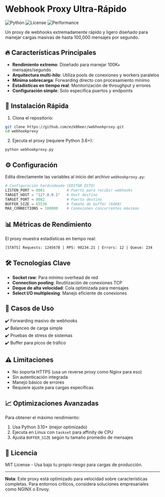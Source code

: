 # Webhook Proxy Ultra-Rápido

![Python](https://img.shields.io/badge/python-3.6%2B-blue)
![License](https://img.shields.io/badge/license-MIT-green)
![Performance](https://img.shields.io/badge/performance-100K%2Fsec-orange)

Un proxy de webhooks extremadamente rápido y ligero diseñado para manejar cargas masivas de hasta 100,000 mensajes por segundo.

## 🔥 Características Principales

- **Rendimiento extremo**: Diseñado para manejar 100K+ mensajes/segundo
- **Arquitectura multi-hilo**: Utiliza pools de conexiones y workers paralelos
- **Mínima sobrecarga**: Forwarding directo con procesamiento mínimo
- **Estadísticas en tiempo real**: Monitorización de throughput y errores
- **Configuración simple**: Solo especifica puertos y endpoints

## 🚀 Instalación Rápida

1. Clona el repositorio:
```bash
git clone https://github.com/ezk06eer/webhookproxy.git
cd webhookproxy
```

2. Ejecuta el proxy (requiere Python 3.6+):
```bash
python webhookproxy.py
```

## ⚙️ Configuración

Edita directamente las variables al inicio del archivo `webhookproxy.py`:

```python
# Configuración hardcodeada (EDITAR ESTO)
LISTEN_PORT = 8081          # Puerto para recibir webhooks
TARGET_HOST = "127.0.0.1"   # Host destino
TARGET_PORT = 8082          # Puerto destino
BUFFER_SIZE = 65536         # Tamaño de buffer (64KB)
MAX_CONNECTIONS = 100000    # Conexiones concurrentes máximas
```

## 📊 Métricas de Rendimiento

El proxy muestra estadísticas en tiempo real:
```
[STATS] Requests: 1245678 | RPS: 98234.21 | Errors: 12 | Queue: 234
```

## 🛠️ Tecnologías Clave

- **Socket raw**: Para mínimo overhead de red
- **Connection pooling**: Reutilización de conexiones TCP
- **Deque de alta velocidad**: Cola optimizada para mensajes
- **Select I/O multiplexing**: Manejo eficiente de conexiones

## 📌 Casos de Uso

✔️ Forwarding masivo de webhooks  
✔️ Balanceo de carga simple  
✔️ Pruebas de stress de sistemas  
✔️ Buffer para picos de tráfico  

## ⚠️ Limitaciones

- No soporta HTTPS (usa un reverse proxy como Nginx para eso)
- Sin autenticación integrada
- Manejo básico de errores
- Requiere ajuste para cargas específicas

## 📈 Optimizaciones Avanzadas

Para obtener el máximo rendimiento:

1. Usa Python 3.10+ (mejor optimizado)
2. Ejecuta en Linux con `taskset` para affinity de CPU
3. Ajusta `BUFFER_SIZE` según tu tamaño promedio de mensajes



## 📄 Licencia

MIT License - Usa bajo tu propio riesgo para cargas de producción.

---

**Nota**: Este proxy está optimizado para velocidad sobre características completas. Para entornos críticos, considera soluciones empresariales como NGINX o Envoy.
